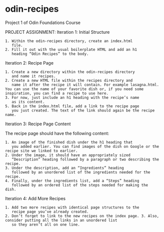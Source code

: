 # odin-recipes
Project 1 of Odin Foundations Course


PROJECT ASSIGNMENT:
Iteration 1: Initial Structure

    1. Within the odin-recipes directory, create an index.html 
       file.
    2. Fill it out with the usual boilerplate HTML and add an h1 
       heading “Odin Recipes” to the body.

Iteration 2: Recipe Page

    1. Create a new directory within the odin-recipes directory 
       and name it recipes.
    2. Create a new HTML file within the recipes directory and 
       name it after the recipe it will contain. For example lasagna.html. You can use the name of your favorite dish or, if you need some inspiration, you can find a recipe to use here.
    3. For now, just include an h1 heading with the recipe’s name 
       as its content.
    5. Back in the index.html file, add a link to the recipe page 
       you just created. The text of the link should again be the recipe name.

Iteration 3: Recipe Page Content

The recipe page should have the following content:

    1. An image of the finished dish under the h1 heading that 
       you added earlier. You can find images of the dish on Google or the recipe site we linked to earlier.
    2. Under the image, it should have an appropriately sized 
       “Description” heading followed by a paragraph or two describing the recipe.
    3. Under the description, add an “Ingredients” heading 
       followed by an unordered list of the ingredients needed for the recipe.
    4. Finally, under the ingredients list, add a “Steps” heading 
       followed by an ordered list of the steps needed for making the dish.

Iteration 4: Add More Recipes

    1. Add two more recipes with identical page structures to the 
       recipe page you’ve already created.
    2. Don’t forget to link to the new recipes on the index page. 3. Also, consider putting all the links in an unordered list 
       so they aren’t all on one line.

